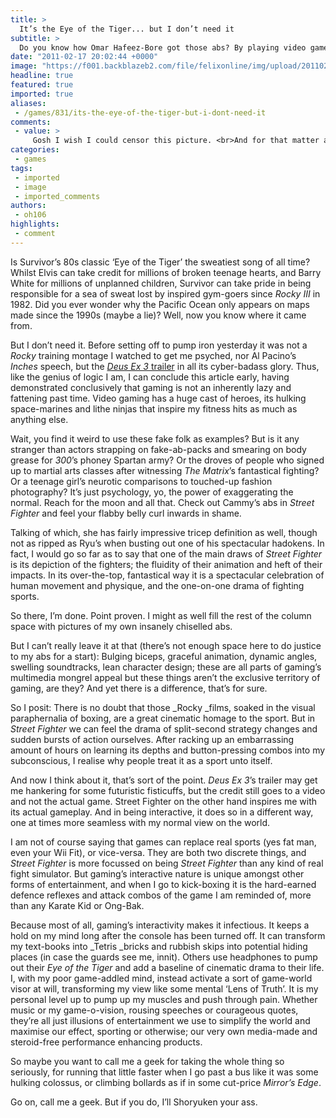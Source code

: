 ```yaml
---
title: >
  It’s the Eye of the Tiger... but I don’t need it
subtitle: >
  Do you know how Omar Hafeez-Bore got those abs? By playing video games!
date: "2011-02-17 20:02:44 +0000"
image: "https://f001.backblazeb2.com/file/felixonline/img/upload/201102171950-nm1010-tigertig.jpg"
headline: true
featured: true
imported: true
aliases:
 - /games/831/its-the-eye-of-the-tiger-but-i-dont-need-it
comments:
 - value: >
     Gosh I wish I could censor this picture. <br>And for that matter all those degrading images that objectify women. Tomb raider, Street fighter, or whatever else. <br> <br>I object to it. It's disgusting and cheapens women to the degree of making it seem alright, even to little kids as well as grown men, to see, and WANT to see (!) parts of a woman in such detail as is frankly vulgar to describe. Even if it is a drawing. It's sick.
categories:
 - games
tags:
 - imported
 - image
 - imported_comments
authors:
 - oh106
highlights:
 - comment
---
```


Is Survivor’s 80s classic ‘Eye of the Tiger’ the sweatiest song of all time? Whilst Elvis can take credit for millions of broken teenage hearts, and Barry White for millions of unplanned children, Survivor can take pride in being responsible for a sea of sweat lost by inspired gym-goers since _Rocky III_ in 1982. Did you ever wonder why the Pacific Ocean only appears on maps made since the 1990s (maybe a lie)? Well, now you know where it came from.

But I don’t need it. Before setting off to pump iron yesterday it was not a _Rocky_ training montage I watched to get me psyched, nor Al Pacino’s _Inches_ speech, but the [_Deus Ex 3_ trailer](http://www.youtube.com/user/DeusExOfficial?v=usOUtOBntB4) in all its cyber-badass glory. Thus, like the genius of logic I am, I can conclude this article early, having demonstrated conclusively that gaming is not an inherently lazy and fattening past time. Video gaming has a huge cast of heroes, its hulking space-marines and lithe ninjas that inspire my fitness hits as much as anything else.

Wait, you find it weird to use these fake folk as examples? But is it any stranger than actors strapping on fake-ab-packs and smearing on body grease for _300_’s phoney Spartan army? Or the droves of people who signed up to martial arts classes after witnessing _The Matrix_’s fantastical fighting? Or a teenage girl’s neurotic comparisons to touched-up fashion photography? It’s just psychology, yo, the power of exaggerating the normal. Reach for the moon and all that. Check out Cammy’s abs in _Street Fighter_ and feel your flabby belly curl inwards in shame.

Talking of which, she has fairly impressive tricep definition as well, though not as ripped as Ryu’s when busting out one of his spectacular hadokens. In fact, I would go so far as to say that one of the main draws of _Street Fighter_ is its depiction of the fighters; the fluidity of their animation and heft of their impacts. In its over-the-top, fantastical way it is a spectacular celebration of human movement and physique, and the one-on-one drama of fighting sports.

So there, I’m done. Point proven. I might as well fill the rest of the column space with pictures of my own insanely chiselled abs.

But I can’t really leave it at that (there’s not enough space here to do justice to my abs for a start): Bulging biceps, graceful animation, dynamic angles, swelling soundtracks, lean character design; these are all parts of gaming’s multimedia mongrel appeal but these things aren’t the exclusive territory of gaming, are they? And yet there is a difference, that’s for sure.

So I posit: There is no doubt that those _Rocky _films, soaked in the visual paraphernalia of boxing, are a great cinematic homage to the sport. But in _Street Fighter_ we can feel the drama of split-second strategy changes and sudden bursts of action ourselves. After racking up an embarrassing amount of hours on learning its depths and button-pressing combos into my subconscious, I realise why people treat it as a sport unto itself.

And now I think about it, that’s sort of the point. _Deus Ex 3_’s trailer may get me hankering for some futuristic fisticuffs, but the credit still goes to a video and not the actual game. Street Fighter on the other hand inspires me with its actual gameplay. And in being interactive, it does so in a different way, one at times more seamless with my normal view on the world.

I am not of course saying that games can replace real sports (yes fat man, even your Wii Fit), or vice-versa. They are both two discrete things, and _Street Fighter_ is more focussed on being _Street Fighter_ than any kind of real fight simulator. But gaming’s interactive nature is unique amongst other forms of entertainment, and when I go to kick-boxing it is the hard-earned defence reflexes and attack combos of the game I am reminded of, more than any Karate Kid or Ong-Bak.

Because most of all, gaming’s interactivity makes it infectious. It keeps a hold on my mind long after the console has been turned off. It can transform my text-books into _Tetris _bricks and rubbish skips into potential hiding places (in case the guards see me, innit). Others use headphones to pump out their _Eye of the Tiger_ and add a baseline of cinematic drama to their life. I, with my poor game-addled mind, instead activate a sort of game-world visor at will, transforming my view like some mental ‘Lens of Truth’. It is my personal level up to pump up my muscles and push through pain. Whether music or my game-o-vision, rousing speeches or courageous quotes, they’re all just illusions of entertainment we use to simplify the world and maximise our effect, sporting or otherwise; our very own media-made and steroid-free performance enhancing products.

So maybe you want to call me a geek for taking the whole thing so seriously, for running that little faster when I go past a bus like it was some hulking colossus, or climbing bollards as if in some cut-price _Mirror’s Edge_.

Go on, call me a geek. But if you do, I’ll Shoryuken your ass.
